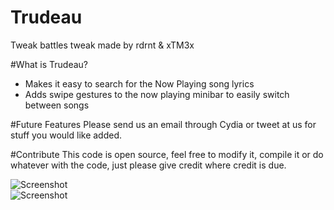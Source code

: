# Trudeau
Tweak battles tweak made by rdrnt & xTM3x

#What is Trudeau?
- Makes it easy to search for the Now Playing song lyrics 
- Adds swipe gestures to the now playing minibar to easily switch between songs

#Future Features
 Please send us an email through Cydia or tweet at us for stuff you would like added.

#Contribute
 This code is open source, feel free to modify it, compile it or do whatever with the code, just please give credit where credit is due.

![Screenshot](http://i.imgur.com/adjrSKb.png)
<br>
![Screenshot](http://i.imgur.com/2pqLVsc.png)



